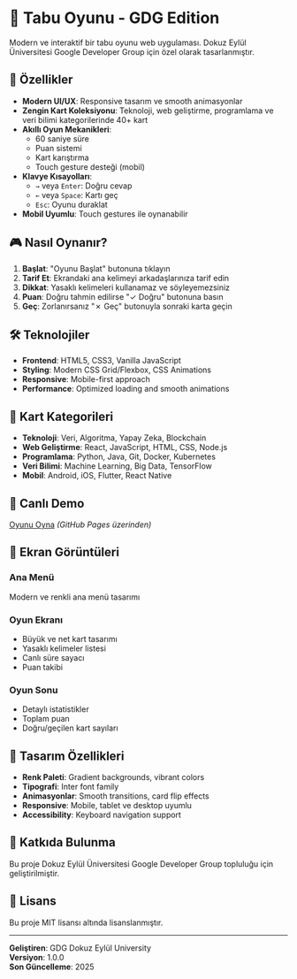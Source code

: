 # 🎯 Tabu Oyunu - GDG Edition

Modern ve interaktif bir tabu oyunu web uygulaması. Dokuz Eylül Üniversitesi Google Developer Group için özel olarak tasarlanmıştır.

## 🚀 Özellikler

- **Modern UI/UX**: Responsive tasarım ve smooth animasyonlar
- **Zengin Kart Koleksiyonu**: Teknoloji, web geliştirme, programlama ve veri bilimi kategorilerinde 40+ kart
- **Akıllı Oyun Mekanikleri**: 
  - 60 saniye süre
  - Puan sistemi
  - Kart karıştırma
  - Touch gesture desteği (mobil)
- **Klavye Kısayolları**: 
  - `→` veya `Enter`: Doğru cevap
  - `←` veya `Space`: Kartı geç
  - `Esc`: Oyunu duraklat
- **Mobil Uyumlu**: Touch gestures ile oynanabilir

## 🎮 Nasıl Oynanır?

1. **Başlat**: "Oyunu Başlat" butonuna tıklayın
2. **Tarif Et**: Ekrandaki ana kelimeyi arkadaşlarınıza tarif edin
3. **Dikkat**: Yasaklı kelimeleri kullanamaz ve söyleyemezsiniz
4. **Puan**: Doğru tahmin edilirse "✓ Doğru" butonuna basın
5. **Geç**: Zorlanırsanız "✗ Geç" butonuyla sonraki karta geçin

## 🛠️ Teknolojiler

- **Frontend**: HTML5, CSS3, Vanilla JavaScript
- **Styling**: Modern CSS Grid/Flexbox, CSS Animations
- **Responsive**: Mobile-first approach
- **Performance**: Optimized loading and smooth animations

## 🎯 Kart Kategorileri

- **Teknoloji**: Veri, Algoritma, Yapay Zeka, Blockchain
- **Web Geliştirme**: React, JavaScript, HTML, CSS, Node.js
- **Programlama**: Python, Java, Git, Docker, Kubernetes
- **Veri Bilimi**: Machine Learning, Big Data, TensorFlow
- **Mobil**: Android, iOS, Flutter, React Native

## 🚀 Canlı Demo

[Oyunu Oyna](https://kafeinsnea.github.io/Tabu-App/) *(GitHub Pages üzerinden)*

## 📱 Ekran Görüntüleri

### Ana Menü
Modern ve renkli ana menü tasarımı

### Oyun Ekranı
- Büyük ve net kart tasarımı
- Yasaklı kelimeler listesi
- Canlı süre sayacı
- Puan takibi

### Oyun Sonu
- Detaylı istatistikler
- Toplam puan
- Doğru/geçilen kart sayıları

## 🎨 Tasarım Özellikleri

- **Renk Paleti**: Gradient backgrounds, vibrant colors
- **Tipografi**: Inter font family
- **Animasyonlar**: Smooth transitions, card flip effects
- **Responsive**: Mobile, tablet ve desktop uyumlu
- **Accessibility**: Keyboard navigation support

## 👥 Katkıda Bulunma

Bu proje Dokuz Eylül Üniversitesi Google Developer Group topluluğu için geliştirilmiştir.

## 📄 Lisans

Bu proje MIT lisansı altında lisanslanmıştır.

---

**Geliştiren**: GDG Dokuz Eylül University  
**Versiyon**: 1.0.0  
**Son Güncelleme**: 2025
